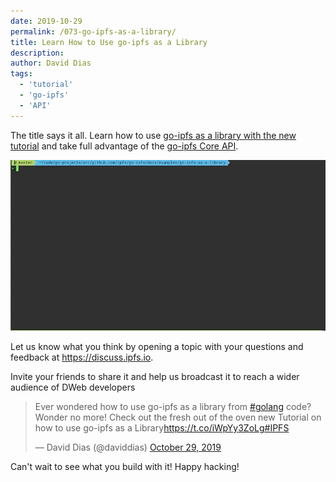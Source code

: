 ```yaml
---
date: 2019-10-29
permalink: /073-go-ipfs-as-a-library/
title: Learn How to Use go-ipfs as a Library
description:
author: David Dias
tags:
  - 'tutorial'
  - 'go-ipfs'
  - 'API'
---
```


The title says it all. Learn how to use [go-ipfs as a library with the new tutorial](https://github.com/ipfs/go-ipfs/tree/master/docs/examples/go-ipfs-as-a-library) and take full advantage of the [go-ipfs Core API](https://godoc.org/github.com/ipfs/interface-go-ipfs-core).

![](../assets/go-ipfs-as-a-library.gif)

Let us know what you think by opening a topic with your questions and feedback at https://discuss.ipfs.io.

Invite your friends to share it and help us broadcast it to reach a wider audience of DWeb developers

<blockquote class="twitter-tweet" data-partner="tweetdeck"><p lang="en" dir="ltr">Ever wondered how to use go-ipfs as a library from <a href="https://twitter.com/hashtag/golang?src=hash&amp;ref_src=twsrc%5Etfw">#golang</a> code? Wonder no more! Check out the fresh out of the oven new Tutorial on how to use go-ipfs as a Library<a href="https://t.co/iWpYy3ZoLg">https://t.co/iWpYy3ZoLg</a><a href="https://twitter.com/hashtag/IPFS?src=hash&amp;ref_src=twsrc%5Etfw">#IPFS</a></p>&mdash; David Dias (@daviddias) <a href="https://twitter.com/daviddias/status/1189094401974439936?ref_src=twsrc%5Etfw">October 29, 2019</a></blockquote>
<script async src="https://platform.twitter.com/widgets.js" charset="utf-8"></script>

Can't wait to see what you build with it! Happy hacking!
